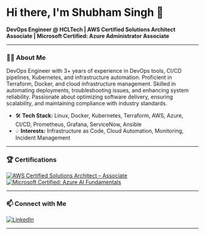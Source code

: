 # Hi there, I'm Shubham Singh 👋

**DevOps Engineer @ HCLTech | AWS Certified Solutions Architect Associate | Microsoft Certified: Azure Administrator Associate**

---

### 👨‍💻 About Me

DevOps Engineer with 3+ years of experience in DevOps tools, CI/CD pipelines, Kubernetes, and infrastructure automation. Proficient in Terraform, Docker, and cloud infrastructure management. Skilled in automating deployments, troubleshooting issues, and enhancing system reliability. Passionate about optimizing software delivery, ensuring scalability, and maintaining compliance with industry standards.

- 🛠️ **Tech Stack:** Linux, Docker, Kubernetes, Terraform, AWS, Azure, CI/CD, Prometheus, Grafana, ServiceNow, Ansible
- 💡 **Interests:** Infrastructure as Code, Cloud Automation, Monitoring, Incident Management

---

### 🏆 Certifications

[![AWS Certified Solutions Architect – Associate](https://img.shields.io/badge/AWS-Certified_Solutions_Architect_Associate-232F3E?logo=amazon-aws&logoColor=white)]([https://aws.amazon.com/certification/certified-solutions-architect-associate/](https://cp.certmetrics.com/amazon/en/public/verify/credential/76d972538b504e9ca002072e5cc01ef2))
[![Microsoft Certified: Azure AI Fundamentals](https://img.shields.io/badge/Microsoft_Azure-AI_Fundamentals-0078D4?logo=microsoft-azure&logoColor=white)](https://learn.microsoft.com/en-us/certifications/azure-ai-fundamentals/)

---

### 📫 Connect with Me

[![LinkedIn](https://img.shields.io/badge/LinkedIn-shubham--singhS2-blue?logo=linkedin)](https://www.linkedin.com/in/shubham-singhS2)

---

<!--
**shubham-singhS2/shubham-singhS2** is a ✨ special ✨ repository because its README will appear on your GitHub profile.
-->
